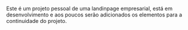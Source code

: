 Este é um projeto pessoal de uma landinpage empresarial, está em desenvolvimento e aos poucos serão adicionados os elementos para a continuidade do projeto.
